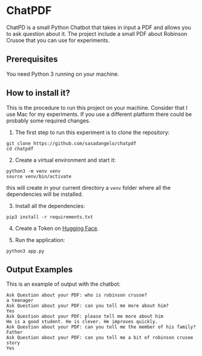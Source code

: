 # ChatPDF

ChatPD is a small Python Chatbot that takes in input a PDF and allows you to ask question about it. The project include a small PDF about Robinson Crusoe that you can use for experiments.

## Prerequisites

You need Python 3 running on your machine.

## How to install it?

This is the procedure to run this project on your machine. Consider that I use Mac for my experiments. If you use a different platform there could be probably some required changes.

1. The first step to run this experiment is to clone the repository:
```
git clone https://github.com/sasadangelo/chatpdf
cd chatpdf
```

2. Create a virtual environment and start it:
```
python3 -m venv venv
source venv/bin/activate
```

this will create in your current directory a ```venv``` folder where all the dependencies will be installed.

3. Install all the dependencies:
```
pip3 install -r requirements.txt
```

4. Create a Token on [Hugging Face](https://huggingface.co/).

4.  Run the application:
```
python3 app.py
```

## Output Examples

This is an example of output with the chatbot:
```
Ask Question about your PDF: who is robinson crusoe?
a teenager
Ask Question about your PDF: can you tell me more about him?
Yes
Ask Question about your PDF: please tell me more about him
He is a good student. He is clever. He improves quickly.
Ask Question about your PDF: can you tell me the member of his family?
Father
Ask Question about your PDF: can you tell me a bit of robinson crusoe story
Yes
```

